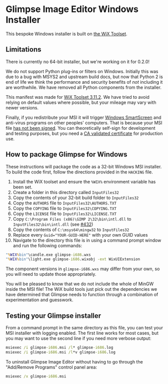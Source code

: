 # Glimpse Image Editor Windows Installer
This bespoke Windows installer is built on [the WiX Toolset](https://wixtoolset.org/).

## Limitations
There is currently no 64-bit installer, but we're working on it for 0.2.0!

We do not support Python plug-ins or filters on Windows. Initially this was due to a bug with MSYS2 and upstream build docs, but now that Python 2 is end of life we think the performance and security benefits of *not* including it are worthwhile. We have removed all Python components from the installer.

This manifest was made for [WiX Toolset 3.11.2](https://github.com/wixtoolset/wix3/releases/tag/wix3112rtm). We have tried to avoid relying on default values where possible, but your mileage may vary with newer versions.

Finally, if you redistribute your MSI it will trigger [Windows SmartScreen](https://support.microsoft.com/en-us/help/17443/windows-internet-explorer-smartscreen-faq) and anti-virus programs on other peoples' computers. That is because your MSI file [has not been signed](https://wixtoolset.org/documentation/manual/v3/overview/insignia.html). You can theoretically self-sign for development and testing purposes, but you need a [CA validated certificate](https://docs.microsoft.com/en-us/windows-hardware/drivers/dashboard/get-a-code-signing-certificate) for production use.

## How to package Glimpse for Windows
These instructions will package the code as a 32-bit Windows MSI installer. To build the code first, follow the directions provided in the `HACKING` file.

1. Install the WiX toolset and ensure the `%WIX%` environment variable has been set.
2. Create a folder in this directory called `InputFiles32`
3. Copy the contents of your 32-bit build folder to `InputFiles32`
4. Copy the `AUTHORS` file to `InputFiles32\AUTHORS.TXT`
5. Copy the `COPYING` file to `InputFiles32\COPYING.TXT`
6. Copy the `LICENSE` file to `InputFiles32\LICENSE.TXT`
7. Copy `C:\Program Files (x86)\GIMP 2\32\bin\intl.dll` to `InputFiles32\bin\intl.dll` (see [#432](https://github.com/glimpse-editor/Glimpse/issues/432))
8. Copy the contents of `C:\msys64\mingw32` to `InputFiles32`
9. Replace every `Guid="YOUR-GUID-HERE"` with your own GUID values
10. Navigate to the directory this file is in using a command prompt window and run the following commands:

```bat
"%WIX%bin"\candle.exe glimpse-i686.wxs
"%WIX%bin"\light.exe glimpse-i686.wixobj -ext WixUIExtension
```
The component versions in `glimpse-i686.wxs` may differ from your own, so you will need to update those appropriately. 

You will be pleased to know that we do not include the whole of MinGW inside the MSI file! The WiX build tools just pick out the dependencies we have determined that Glimpse needs to function through a combination of experimentation and guesswork.

## Testing your Glimpse installer
From a command prompt in the same directory as this file, you can test your MSI installer with logging enabled. The first line works for most cases, but you may want to use the second line if you need more verbose output:

```bat
msiexec /i glimpse-i686.msi /l* glimpse-i686.log
msiexec /i glimpse-i686.msi /l*v glimpse-i686.log
```

To uninstall Glimpse Image Editor without having to go through the "Add/Remove Programs" control panel area:

```bat
msiexec /x glimpse-i686.msi
```
